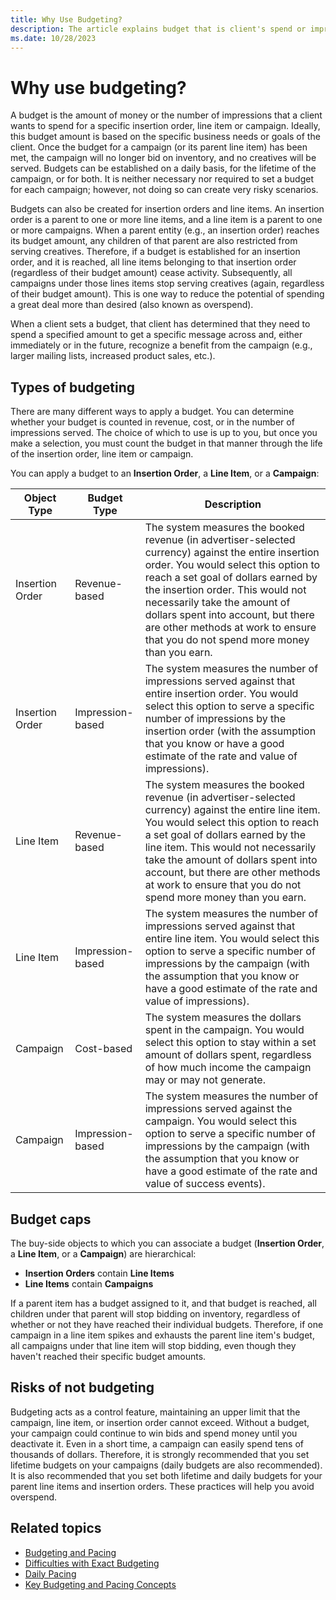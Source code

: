 ```yaml
---
title: Why Use Budgeting?
description: The article explains budget that is client's spend or impressions goal for insertion order, line item, or campaign. 
ms.date: 10/28/2023
---
```


# Why use budgeting?

A budget is the amount of money or the number of impressions that a client wants to spend for a specific insertion order, line item or campaign. Ideally, this budget amount is based on the specific business needs or goals of the client.
Once the budget for a campaign (or its parent line item) has been met, the campaign will no longer bid on inventory, and no creatives will be served. Budgets can be established on a daily basis, for the lifetime of the campaign, or for both. It is neither necessary nor required to set a budget for each campaign; however, not doing so can create very risky
scenarios.

Budgets can also be created for insertion orders and line items. An insertion order is a parent to one or more line items, and a line item is a parent to one or more campaigns. When a parent entity (e.g., an insertion order) reaches its budget amount, any children of that parent are also restricted from serving creatives. Therefore, if a budget is
established for an insertion order, and it is reached, all line items belonging to that insertion order (regardless of their budget amount) cease activity. Subsequently, all campaigns under those lines items stop serving creatives (again, regardless of their budget amount). This is one way to reduce the potential of spending a great deal more than
desired (also known as overspend).

When a client sets a budget, that client has determined that they need to spend a specified amount to get a specific message across and, either immediately or in the future, recognize a benefit from the campaign (e.g., larger mailing lists, increased product sales, etc.).

## Types of budgeting

There are many different ways to apply a budget. You can determine whether your budget is counted in revenue, cost, or in the number of impressions served. The choice of which to use is up to you, but once you make a selection, you must count the budget in that manner through the life of the insertion order, line item or campaign.

You can apply a budget to an **Insertion Order**, a **Line Item**, or a **Campaign**:

| Object Type | Budget Type | Description |
|---|---|---|
| Insertion Order | Revenue-based | The system measures the booked revenue (in advertiser-selected currency) against the entire insertion order. You would select this option to reach a set goal of dollars earned by the insertion order. This would not necessarily take the amount of dollars spent into account, but there are other methods at work to ensure that you do not spend more money than you earn. |
| Insertion Order | Impression-based | The system measures the number of impressions served against that entire insertion order. You would select this option to serve a specific number of impressions by the insertion order (with the assumption that you know or have a good estimate of the rate and value of impressions). |
| Line Item | Revenue-based | The system measures the booked revenue (in advertiser-selected currency) against the entire line item. You would select this option to reach a set goal of dollars earned by the line item. This would not necessarily take the amount of dollars spent into account, but there are other methods at work to ensure that you do not spend more money than you earn. |
| Line Item | Impression-based | The system measures the number of impressions served against that entire line item. You would select this option to serve a specific number of impressions by the campaign (with the assumption that you know or have a good estimate of the rate and value of impressions). |
| Campaign | Cost-based | The system measures the dollars spent in the campaign. You would select this option to stay within a set amount of dollars spent, regardless of how much income the campaign may or may not generate. |
| Campaign | Impression-based | The system measures the number of impressions served against the campaign. You would select this option to serve a specific number of impressions by the campaign (with the assumption that you know or have a good estimate of the rate and value of success events). |

## Budget caps

The buy-side objects to which you can associate a budget (**Insertion Order**, a **Line Item**, or a **Campaign**) are hierarchical:

- **Insertion Orders** contain **Line Items**
- **Line Items** contain **Campaigns**

If a parent item has a budget assigned to it, and that budget is reached, all children under that parent will stop bidding on inventory, regardless of whether or not they have reached their individual budgets. Therefore, if one campaign in a line item spikes and exhausts the parent line item's budget, all campaigns under that line item will stop bidding, even though they haven't reached their specific budget amounts.

## Risks of not budgeting

Budgeting acts as a control feature, maintaining an upper limit that the campaign, line item, or insertion order cannot exceed. Without a budget, your campaign could continue to win bids and spend money until you deactivate it. Even in a short time, a campaign can easily spend tens of thousands of dollars. Therefore, it is strongly recommended that you set
lifetime budgets on your campaigns (daily budgets are also recommended). It is also recommended that you set both lifetime and daily budgets for your parent line items and insertion orders. These practices will help you avoid overspend.

## Related topics

- [Budgeting and Pacing](budgeting-and-pacing.md)
- [Difficulties with Exact Budgeting](difficulties-with-exact-budgeting.md)
- [Daily Pacing](daily-pacing.md)
- [Key Budgeting and Pacing Concepts](key-budgeting-and-pacing-concepts.md)
